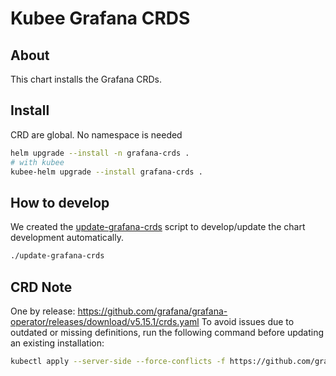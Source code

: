 # Kubee Grafana CRDS


## About

This chart installs the Grafana CRDs.


## Install

CRD are global. No namespace is needed
```bash
helm upgrade --install -n grafana-crds .
# with kubee
kubee-helm upgrade --install grafana-crds .
```


## How to develop

We created the [update-grafana-crds](./update-grafana-crds) script
to develop/update the chart development automatically.

```bash
./update-grafana-crds
```

## CRD Note

One by release: https://github.com/grafana/grafana-operator/releases/download/v5.15.1/crds.yaml
To avoid issues due to outdated or missing definitions, run the following command before updating an existing installation:
```bash
kubectl apply --server-side --force-conflicts -f https://github.com/grafana/grafana-operator/releases/download/v5.15.1/crds.yaml
```
